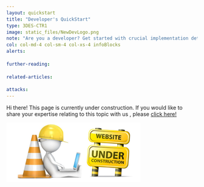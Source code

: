 ```yaml
---
layout: quickstart
title: "Developer's QuickStart"
type: 3DES-CTR1
image: static_files/NewDevLogo.png
note: "Are you a developer? Get started with crucial implementation details above."
col: col-md-4 col-sm-4 col-xs-4 infoBlocks
alerts:

further-reading:

related-articles:

attacks:
---
```

Hi there! This page is currently under construction. If you would like to share your expertise relating to this topic with us , please <a href="CONTRIBUTING-template.md">click here!</a>

<img src="static_files/under_construction.jpg" style="width:70%;height:70%;" alt="under construction image">
